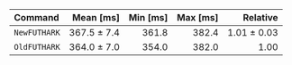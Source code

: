 | Command | Mean [ms] | Min [ms] | Max [ms] | Relative |
|:---|---:|---:|---:|---:|
| `NewFUTHARK` | 367.5 ± 7.4 | 361.8 | 382.4 | 1.01 ± 0.03 |
| `OldFUTHARK` | 364.0 ± 7.0 | 354.0 | 382.0 | 1.00 |
